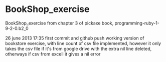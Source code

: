 BookShop_exercise
=================

BookShop_exercise from chapter 3 of pickaxe book, programming-ruby-1-9-2-0.b2_0


26 june 2013 17:35 first commit and github push
working version of bookstore exercise, with line count of csv file implemented, however it only takes the csv file if it's from google drive with the extra nil line deleted, otherways if csv  from excell  it gives a nil error

